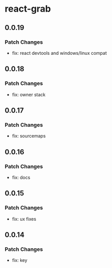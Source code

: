# react-grab

## 0.0.19

### Patch Changes

- fix: react devtools and windows/linux compat

## 0.0.18

### Patch Changes

- fix: owner stack

## 0.0.17

### Patch Changes

- fix: sourcemaps

## 0.0.16

### Patch Changes

- fix: docs

## 0.0.15

### Patch Changes

- fix: ux fixes

## 0.0.14

### Patch Changes

- fix: key
